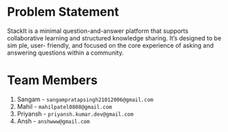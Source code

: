 # Problem Statement

StackIt is a minimal question-and-answer platform that supports collaborative
learning and structured knowledge sharing. It’s designed to be sim ple, user- friendly,
and focused on the core experience of asking and answering questions within a
community.


# Team Members

1. Sangam - ```sangampratapsingh21012006@gmail.com```
2. Mahil - ```mahilpatel0808@gmail.com```
3. Priyansh - ```priyansh.kumar.dev@gmail.com```
4. Ansh - ```anshwww@gmail.com```

